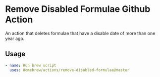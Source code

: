 # Remove Disabled Formulae Github Action

An action that deletes formulae that have a disable date of more than one year ago.

## Usage

```yaml
- name: Run brew script
  uses: Homebrew/actions/remove-disabled-formulae@master
```
